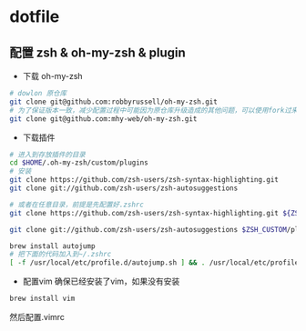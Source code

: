 # dotfile
## 配置 zsh & oh-my-zsh & plugin

- 下载 oh-my-zsh 
```sh
# dowlon 原仓库
git clone git@github.com:robbyrussell/oh-my-zsh.git
# 为了保证版本一致，减少配置过程中可能因为原仓库升级造成的其他问题，可以使用fork过来的仓库
git clone git@github.com:mhy-web/oh-my-zsh.git
```


- 下载插件
```sh
# 进入到存放插件的目录
cd $HOME/.oh-my-zsh/custom/plugins
# 安装
git clone https://github.com/zsh-users/zsh-syntax-highlighting.git
git clone git://github.com/zsh-users/zsh-autosuggestions
```

```sh
# 或者在任意目录，前提是先配置好.zshrc
git clone https://github.com/zsh-users/zsh-syntax-highlighting.git ${ZSH_CUSTOM:-~/.oh-my-zsh/custom}/plugins/zsh-syntax-highlighting

git clone git://github.com/zsh-users/zsh-autosuggestions $ZSH_CUSTOM/plugins/zsh-autosuggestions
```

```sh
brew install autojump
# 把下面的代码加入到~/.zshrc
[ -f /usr/local/etc/profile.d/autojump.sh ] && . /usr/local/etc/profile.d/autojump.sh
```

- 配置vim
确保已经安装了vim，如果没有安装
```sh
brew install vim
```
然后配置.vimrc

